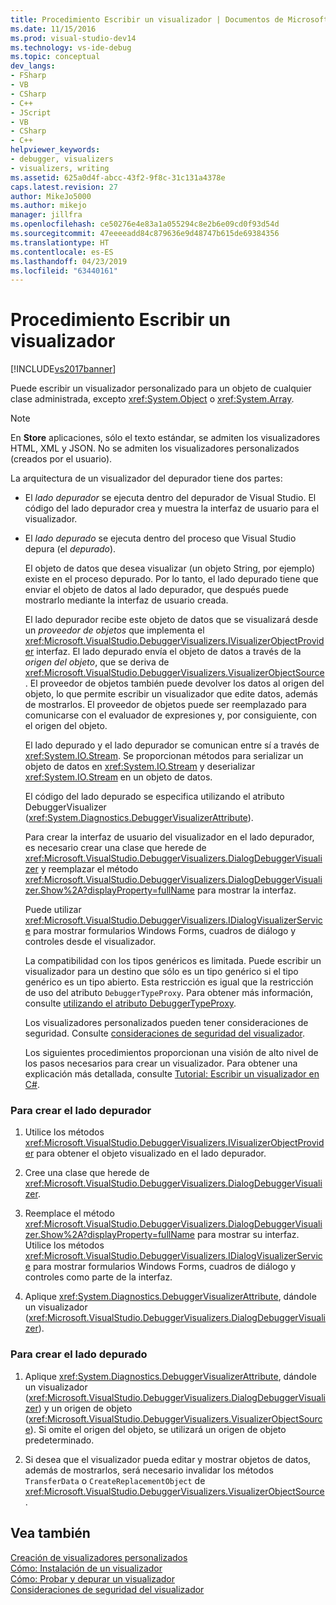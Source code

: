 ```yaml
---
title: Procedimiento Escribir un visualizador | Documentos de Microsoft
ms.date: 11/15/2016
ms.prod: visual-studio-dev14
ms.technology: vs-ide-debug
ms.topic: conceptual
dev_langs:
- FSharp
- VB
- CSharp
- C++
- JScript
- VB
- CSharp
- C++
helpviewer_keywords:
- debugger, visualizers
- visualizers, writing
ms.assetid: 625a0d4f-abcc-43f2-9f8c-31c131a4378e
caps.latest.revision: 27
author: MikeJo5000
ms.author: mikejo
manager: jillfra
ms.openlocfilehash: ce50276e4e83a1a055294c8e2b6e09cd0f93d54d
ms.sourcegitcommit: 47eeeeadd84c879636e9d48747b615de69384356
ms.translationtype: HT
ms.contentlocale: es-ES
ms.lasthandoff: 04/23/2019
ms.locfileid: "63440161"
---
```

# <a name="how-to-write-a-visualizer"></a>Procedimiento Escribir un visualizador
[!INCLUDE[vs2017banner](../includes/vs2017banner.md)]

Puede escribir un visualizador personalizado para un objeto de cualquier clase administrada, excepto <xref:System.Object> o <xref:System.Array>.  
  
> [!NOTE]
> En **Store** aplicaciones, sólo el texto estándar, se admiten los visualizadores HTML, XML y JSON. No se admiten los visualizadores personalizados (creados por el usuario).  
  
 La arquitectura de un visualizador del depurador tiene dos partes:  
  
- El *lado depurador* se ejecuta dentro del depurador de Visual Studio. El código del lado depurador crea y muestra la interfaz de usuario para el visualizador.  
  
- El *lado depurado* se ejecuta dentro del proceso que Visual Studio depura (el *depurado*).  
  
  El objeto de datos que desea visualizar (un objeto String, por ejemplo) existe en el proceso depurado. Por lo tanto, el lado depurado tiene que enviar el objeto de datos al lado depurador, que después puede mostrarlo mediante la interfaz de usuario creada.  
  
  El lado depurador recibe este objeto de datos que se visualizará desde un *proveedor de objetos* que implementa el <xref:Microsoft.VisualStudio.DebuggerVisualizers.IVisualizerObjectProvider> interfaz. El lado depurado envía el objeto de datos a través de la *origen del objeto*, que se deriva de <xref:Microsoft.VisualStudio.DebuggerVisualizers.VisualizerObjectSource>. El proveedor de objetos también puede devolver los datos al origen del objeto, lo que permite escribir un visualizador que edite datos, además de mostrarlos. El proveedor de objetos puede ser reemplazado para comunicarse con el evaluador de expresiones y, por consiguiente, con el origen del objeto.  
  
  El lado depurado y el lado depurador se comunican entre sí a través de <xref:System.IO.Stream>. Se proporcionan métodos para serializar un objeto de datos en <xref:System.IO.Stream> y deserializar <xref:System.IO.Stream> en un objeto de datos.  
  
  El código del lado depurado se especifica utilizando el atributo DebuggerVisualizer (<xref:System.Diagnostics.DebuggerVisualizerAttribute>).  
  
  Para crear la interfaz de usuario del visualizador en el lado depurador, es necesario crear una clase que herede de <xref:Microsoft.VisualStudio.DebuggerVisualizers.DialogDebuggerVisualizer> y reemplazar el método <xref:Microsoft.VisualStudio.DebuggerVisualizers.DialogDebuggerVisualizer.Show%2A?displayProperty=fullName> para mostrar la interfaz.  
  
  Puede utilizar <xref:Microsoft.VisualStudio.DebuggerVisualizers.IDialogVisualizerService> para mostrar formularios Windows Forms, cuadros de diálogo y controles desde el visualizador.  
  
  La compatibilidad con los tipos genéricos es limitada. Puede escribir un visualizador para un destino que sólo es un tipo genérico si el tipo genérico es un tipo abierto. Esta restricción es igual que la restricción de uso del atributo `DebuggerTypeProxy`. Para obtener más información, consulte [utilizando el atributo DebuggerTypeProxy](../debugger/using-debuggertypeproxy-attribute.md).  
  
  Los visualizadores personalizados pueden tener consideraciones de seguridad. Consulte [consideraciones de seguridad del visualizador](../debugger/visualizer-security-considerations.md).  
  
  Los siguientes procedimientos proporcionan una visión de alto nivel de los pasos necesarios para crear un visualizador. Para obtener una explicación más detallada, consulte [Tutorial: Escribir un visualizador en C#](../debugger/walkthrough-writing-a-visualizer-in-csharp.md).  
  
### <a name="to-create-the-debugger-side"></a>Para crear el lado depurador  
  
1. Utilice los métodos <xref:Microsoft.VisualStudio.DebuggerVisualizers.IVisualizerObjectProvider> para obtener el objeto visualizado en el lado depurador.  
  
2. Cree una clase que herede de <xref:Microsoft.VisualStudio.DebuggerVisualizers.DialogDebuggerVisualizer>.  
  
3. Reemplace el método <xref:Microsoft.VisualStudio.DebuggerVisualizers.DialogDebuggerVisualizer.Show%2A?displayProperty=fullName> para mostrar su interfaz. Utilice los métodos <xref:Microsoft.VisualStudio.DebuggerVisualizers.IDialogVisualizerService> para mostrar formularios Windows Forms, cuadros de diálogo y controles como parte de la interfaz.  
  
4. Aplique <xref:System.Diagnostics.DebuggerVisualizerAttribute>, dándole un visualizador (<xref:Microsoft.VisualStudio.DebuggerVisualizers.DialogDebuggerVisualizer>).  
  
### <a name="to-create-the-debuggee-side"></a>Para crear el lado depurado  
  
1. Aplique <xref:System.Diagnostics.DebuggerVisualizerAttribute>, dándole un visualizador (<xref:Microsoft.VisualStudio.DebuggerVisualizers.DialogDebuggerVisualizer>) y un origen de objeto (<xref:Microsoft.VisualStudio.DebuggerVisualizers.VisualizerObjectSource>). Si omite el origen del objeto, se utilizará un origen de objeto predeterminado.  
  
2. Si desea que el visualizador pueda editar y mostrar objetos de datos, además de mostrarlos, será necesario invalidar los métodos `TransferData` o `CreateReplacementObject` de <xref:Microsoft.VisualStudio.DebuggerVisualizers.VisualizerObjectSource>.  
  
## <a name="see-also"></a>Vea también  
 [Creación de visualizadores personalizados](../debugger/create-custom-visualizers-of-data.md)   
 [Cómo: Instalación de un visualizador](../debugger/how-to-install-a-visualizer.md)   
 [Cómo: Probar y depurar un visualizador](../debugger/how-to-test-and-debug-a-visualizer.md)   
 [Consideraciones de seguridad del visualizador](../debugger/visualizer-security-considerations.md)
